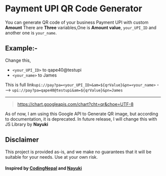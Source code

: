 # Payment UPI QR Code Generator

You can generate QR code of your business Payment UPI with custom **Amount**
There are __Three__ variables,One is **Amount value**,  `your_UPI_ID` and another one is `your_name`.

## Example:-

Change this,
* `<your_UPI_ID>` to qape40@testupi
* `<your_name>` to James

This is full link`upi://pay?pa=<your_UPI_ID>&am=${qrValue}&pn=<your_name>`
---> `upi://pay?pa=qape40@testupi&am=${qrValue}&pn=James`
***
> https://chart.googleapis.com/chart?cht=qr&choe=UTF-8

As of now, I am using this Google API to Generate QR image, but according to documentation, it is deprecated.
In future release, I will change this with JS Library by **Nayuki**

## Disclaimer
This project is provided as-is, and we make no guarantees that it will be suitable for your needs. Use at your own risk.
#### Inspired by [CodingNepal](https://www.codingnepalweb.com) and [Nayuki](http://nayuki.io)
